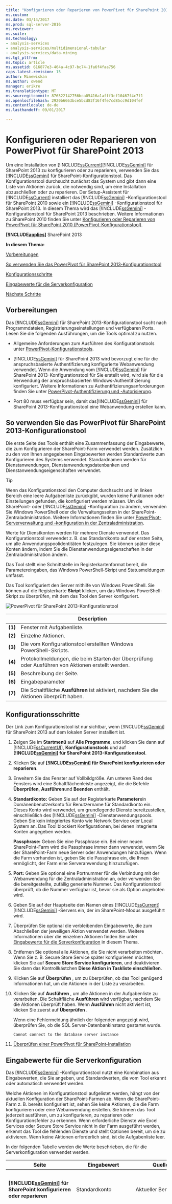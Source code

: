 ```yaml
---
title: "Konfigurieren oder Reparieren von PowerPivot für SharePoint 2013 | Microsoft Docs"
ms.custom: 
ms.date: 03/14/2017
ms.prod: sql-server-2016
ms.reviewer: 
ms.suite: 
ms.technology:
- analysis-services
- analysis-services/multidimensional-tabular
- analysis-services/data-mining
ms.tgt_pltfrm: 
ms.topic: article
ms.assetid: 616877e3-464a-4c97-bc74-1fa6f4faa756
caps.latest.revision: 15
author: Minewiskan
ms.author: owend
manager: erikre
ms.translationtype: MT
ms.sourcegitcommit: 876522142756bca05416a1afff3cf10467f4c7f1
ms.openlocfilehash: 2920b6663bce5bcd82f16f4fe7cd85cc9d104fef
ms.contentlocale: de-de
ms.lasthandoff: 09/01/2017

---
```

# <a name="configure-or-repair-power-pivot-for-sharepoint-2013"></a>Konfigurieren oder Reparieren von PowerPivot für SharePoint 2013
  Um eine Installation von [!INCLUDE[ssCurrent](../../includes/sscurrent-md.md)][!INCLUDE[ssGemini](../../includes/ssgemini-md.md)] für SharePoint 2013 zu konfigurieren oder zu reparieren, verwenden Sie das [!INCLUDE[ssGemini](../../includes/ssgemini-md.md)] für SharePoint-Konfigurationstool. Das Konfigurationstool durchsucht zunächst das System und gibt dann eine Liste von Aktionen zurück, die notwendig sind, um eine Installation abzuschließen oder zu reparieren. Der Setup-Assistent für [!INCLUDE[ssCurrent](../../includes/sscurrent-md.md)] installiert das [!INCLUDE[ssGemini](../../includes/ssgemini-md.md)] -Konfigurationstool für SharePoint 2010 sowie ein [!INCLUDE[ssGemini](../../includes/ssgemini-md.md)] -Konfigurationstool für SharePoint 2013. In diesem Thema wird das [!INCLUDE[ssGemini](../../includes/ssgemini-md.md)] -Konfigurationstool für SharePoint 2013 beschrieben. Weitere Informationen zu SharePoint 2010 finden Sie unter [Konfigurieren oder Reparieren von PowerPivot für SharePoint 2010 (PowerPivot-Konfigurationstool)](http://msdn.microsoft.com/en-us/d61f49c5-efaa-4455-98f2-8c293fa50046).  
  
 **[!INCLUDE[applies](../../includes/applies-md.md)]**  SharePoint 2013  
  
 **In diesem Thema:**  
  
 [Vorbereitungen](#bkmk_before)  
  
 [So verwenden Sie das PowerPivot für SharePoint 2013-Konfigurationstool](#bkmk_using)  
  
 [Konfigurationsschritte](#bkmk_steps)  
  
 [Eingabewerte für die Serverkonfiguration](#bkmk_input)  
  
 [Nächste Schritte](#bkmk_nextsteps)  
  
##  <a name="bkmk_before"></a> Vorbereitungen  
 Das [!INCLUDE[ssGemini](../../includes/ssgemini-md.md)] für SharePoint 2013-Konfigurationstool sucht nach Programmdateien, Registrierungseinstellungen und verfügbaren Ports. Lesen Sie die folgenden Ausführungen, um die Tools optimal zu nutzen.  
  
-   Allgemeine Anforderungen zum Ausführen des Konfigurationstools unter [PowerPivot-Konfigurationstools](../../analysis-services/power-pivot-sharepoint/power-pivot-configuration-tools.md).  
  
-   [!INCLUDE[ssGemini](../../includes/ssgemini-md.md)] für SharePoint 2013 wird bevorzugt eine für die anspruchsbasierte Authentifizierung konfigurierte Webanwendung verwendet. Wenn die Anwendung vom [!INCLUDE[ssGemini](../../includes/ssgemini-md.md)] für SharePoint 2013-Konfigurationstool für Sie erstellt wird, wird sie für die Verwendung der anspruchsbasierten Windows-Authentifizierung konfiguriert. Weitere Informationen zu Authentifizierungsanforderungen finden Sie unter [PowerPivot-Authentifizierung und -Autorisierung](../../analysis-services/power-pivot-sharepoint/power-pivot-authentication-and-authorization.md).  
  
-   Port 80 muss verfügbar sein, damit das[!INCLUDE[ssGemini](../../includes/ssgemini-md.md)] für SharePoint 2013-Konfigurationstool eine Webanwendung erstellen kann.  
  
##  <a name="bkmk_using"></a> So verwenden Sie das PowerPivot für SharePoint 2013-Konfigurationstool  
 Die erste Seite des Tools enthält eine Zusammenfassung der Eingabewerte, die zum Konfigurieren der SharePoint-Farm verwendet werden. Zusätzlich zu den von Ihnen angegebenen Eingabewerten werden Standardwerte zum Konfigurieren des Systems verwendet. Standardnamen werden für Dienstanwendungen, Dienstanwendungsdatenbanken und Dienstanwendungseigenschaften verwendet.  
  
> [!TIP]  
>  Wenn das Konfigurationstool den Computer durchsucht und im linken Bereich eine leere Aufgabenliste zurückgibt, wurden keine Funktionen oder Einstellungen gefunden, die konfiguriert werden müssen. Um die SharePoint- oder [!INCLUDE[ssGemini](../../includes/ssgemini-md.md)] -Konfiguration zu ändern, verwenden Sie Windows PowerShell oder die Verwaltungsseiten in der SharePoint-Zentraladministration. Weitere Informationen finden Sie unter [PowerPivot-Serververwaltung und -konfiguration in der Zentraladministration](../../analysis-services/power-pivot-sharepoint/power-pivot-server-administration-and-configuration-in-central-administration.md).  
  
 Werte für Dienstkonten werden für mehrere Dienste verwendet. Das Konfigurationstool verwendet z. B. das Standardkonto auf der ersten Seite, um alle Anwendungspoolidentitäten festzulegen. Sie können später diese Konten ändern, indem Sie die Dienstanwendungseigenschaften in der Zentraladministration ändern.  
  
 Das Tool stellt eine Schnittstelle im Registerkartenformat bereit, die Parametereingaben, das Windows PowerShell-Skript und Statusmeldungen umfasst.  
  
 Das Tool konfiguriert den Server mithilfe von Windows PowerShell. Sie können auf die Registerkarte **Skript** klicken, um das Windows PowerShell-Skript zu überprüfen, mit dem das Tool den Server konfiguriert.  
  
 ![PowerPivot für SharePoint 2013-Konfigurationstool](../../analysis-services/power-pivot-sharepoint/media/ssas-powerpivot-configtool-4-sharepoint2013-mainpage-configure.gif "PowerPivot für SharePoint 2013-Konfigurationstool")  
  
||Description|  
|-|-----------------|  
|**(1)**|Fenster mit Aufgabenliste.|  
|**(2)**|Einzelne Aktionen.|  
|**(3)**|Die vom Konfigurationstool erstellten Windows PowerShell-Skripts.|  
|**(4)**|Protokollmeldungen, die beim Starten der Überprüfung oder Ausführen von Aktionen erstellt werden.|  
|**(5)**|Beschreibung der Seite.|  
|**(6)**|Eingabeparameter|  
|**(7)**|Die Schaltfläche **Ausführen** ist aktiviert, nachdem Sie die Aktionen überprüft haben.|  
  
##  <a name="bkmk_steps"></a> Konfigurationsschritte  
 Der Link zum Konfigurationstool ist nur sichtbar, wenn [!INCLUDE[ssGemini](../../includes/ssgemini-md.md)] für SharePoint 2013 auf dem lokalen Server installiert ist.  
  
1.  Zeigen Sie im **Startmenü** auf **Alle Programme**, und klicken Sie dann auf [!INCLUDE[ssCurrentUI](../../includes/sscurrentui-md.md)], **Konfigurationstools** und auf **[!INCLUDE[ssGemini](../../includes/ssgemini-md.md)] für SharePoint 2013-Konfigurationstool**.  
  
2.  Klicken Sie auf **[!INCLUDE[ssGemini](../../includes/ssgemini-md.md)] für SharePoint konfigurieren oder reparieren**.  
  
3.  Erweitern Sie das Fenster auf Vollbildgröße. Am unteren Rand des Fensters wird eine Schaltflächenleiste angezeigt, die die Befehle **Überprüfen**, **Ausführen**und **Beenden** enthält.  
  
4.  **Standardkonto:** Geben Sie auf der Registerkarte **Parameter**ein Domänenbenutzerkonto für Benutzername für Standardkonto ein. Dieses Konto wird verwendet, um grundlegende Dienste bereitzustellen, einschließlich des [!INCLUDE[ssGemini](../../includes/ssgemini-md.md)] -Dienstanwendungspools. Geben Sie kein integriertes Konto wie Network Service oder Local System an. Das Tool blockiert Konfigurationen, bei denen integrierte Konten angegeben werden.  
  
     **Passphrase:** Geben Sie eine Passphrase ein. Bei einer neuen SharePoint-Farm wird die Passphrase immer dann verwendet, wenn Sie der SharePoint-Farm neue Server oder Anwendungen hinzufügen. Wenn die Farm vorhanden ist, geben Sie die Passphrase ein, die Ihnen ermöglicht, der Farm eine Serveranwendung hinzuzufügen.  
  
5.  **Port:** Geben Sie optional eine Portnummer für die Verbindung mit der Webanwendung für die Zentraladministration an, oder verwenden Sie die bereitgestellte, zufällig generierte Nummer. Das Konfigurationstool überprüft, ob die Nummer verfügbar ist, bevor sie als Option angeboten wird.  
  
6.  Geben Sie auf der Hauptseite den Namen eines [!INCLUDE[ssCurrent](../../includes/sscurrent-md.md)][!INCLUDE[ssGemini](../../includes/ssgemini-md.md)] -Servers ein, der im SharePoint-Modus ausgeführt wird.  
  
7.  Überprüfen Sie optional die verbleibenden Eingabewerte, die zum Abschließen der jeweiligen Aktion verwendet werden. Weitere Informationen über die einzelnen Aktionen finden Sie unter [Eingabewerte für die Serverkonfiguration](#bkmk_input) in diesem Thema.  
  
8.  Entfernen Sie optional alle Aktionen, die Sie nicht verarbeiten möchten. Wenn Sie z. B. Secure Store Service später konfigurieren möchten, klicken Sie auf **Secure Store Service konfigurieren**, und deaktivieren Sie dann das Kontrollkästchen **Diese Aktion in Taskliste einschließen**.  
  
9. Klicken Sie auf **Überprüfen** , um zu überprüfen, ob das Tool genügend Informationen hat, um die Aktionen in der Liste zu verarbeiten.  
  
10. Klicken Sie auf **Ausführen** , um alle Aktionen in der Aufgabenliste zu verarbeiten. Die Schaltfläche **Ausführen** wird verfügbar, nachdem Sie die Aktionen überprüft haben. Wenn **Ausführen** nicht aktiviert ist, klicken Sie zuerst auf **Überprüfen** .  
  
     Wenn eine Fehlermeldung ähnlich der folgenden angezeigt wird, überprüfen Sie, ob die SQL Server-Datenbankinstanz gestartet wurde.  
  
    ```  
    Cannot connect to the database server instance  
    ```  
  
11. [Überprüfen einer PowerPivot für SharePoint-Installation](../../analysis-services/instances/install-windows/verify-a-power-pivot-for-sharepoint-installation.md)  
  
##  <a name="bkmk_input"></a> Eingabewerte für die Serverkonfiguration  
 Das [!INCLUDE[ssGemini](../../includes/ssgemini-md.md)] -Konfigurationstool nutzt eine Kombination aus Eingabewerten, die Sie angeben, und Standardwerten, die vom Tool erkannt oder automatisch verwendet werden.  
  
 Welche Aktionen im Konfigurationstool aufgelistet werden, hängt von der aktuellen Konfiguration der SharePoint-Farmen ab. Wenn die SharePoint-Farm z. B. bereits konfiguriert ist, sehen Sie keine Aktionen, die die Farm konfigurieren oder eine Webanwendung erstellen. Sie können das Tool jederzeit ausführen, um zu konfigurieren, zu reparieren oder Konfigurationsfehler zu erkennen. Wenn erforderliche Dienste wie Excel Services oder Secure Store Service nicht in der Farm ausgeführt werden, erkennt das Tool die fehlenden Dienste und stellt Optionen bereit, um sie zu aktivieren. Wenn keine Aktionen erforderlich sind, ist die Aufgabenliste leer.  
  
 In der folgenden Tabelle werden die Werte beschrieben, die für die Serverkonfiguration verwendet werden.  
  
|Seite|Eingabewert|Quelle|Description|  
|----------|-----------------|------------|-----------------|  
|**[!INCLUDE[ssGemini](../../includes/ssgemini-md.md)] für SharePoint konfigurieren oder reparieren**|Standardkonto|Aktueller Benutzer|Das Standardkonto ist ein Windows-Domänenbenutzerkonto, das verwendet wird, um gemeinsame Dienste in der Farm bereitzustellen. Es wird zur Bereitstellung folgender Dienste verwendet:|  
||||-<br />                    [!INCLUDE[ssGemini](../../includes/ssgemini-md.md)] -Dienstanwendung|  
||||– Secure Store Service|  
||||– Excel Services|  
||||– Identität für Webanwendungspool|  
||||– Websitesammlungsadministrator|  
||||– Das unbeaufsichtigte Datenaktualisierungskonto für [!INCLUDE[ssGemini](../../includes/ssgemini-md.md)] .|  
||||Standardmäßig wird das Domänenkonto des aktuellen Benutzers verwendet.<br /><br /> Hinweis: Es wird empfohlen, den Standardwert zu ersetzen, es sei denn, Sie konfigurieren einen Server zu Evaluierungs- und anderen als Produktionszwecken.<br /><br /> Sie können nach Konfiguration oder Reparatur Dienstidentitäten mit der Zentraladministration ändern.<br /><br /> Optional können Sie im [!INCLUDE[ssGemini](../../includes/ssgemini-md.md)] -Konfigurationstool dedizierte Konten für folgende Komponenten angeben:|  
||||– Webanwendung, anhand der Seite **Standardwebanwendung erstellen** (vorausgesetzt, das Tool erstellt eine Webanwendung für die Farm).|  
||||-<br />                    [!INCLUDE[ssGemini](../../includes/ssgemini-md.md)] . Auf der Seite **Unbeaufsichtigtes Konto für Datenaktualisierung erstellen** in diesem Tool.|  
||Datenbankserver|Lokale benannte [!INCLUDE[ssGemini](../../includes/ssgemini-md.md)] -Instanz, falls verfügbar|Wenn eine Datenbankmodulinstanz als benannte [!INCLUDE[ssGemini](../../includes/ssgemini-md.md)] -Instanz installiert ist, füllt das Tool das Datenbankserverfeld mit dem Namen dieser Instanz auf. Wenn Sie das Datenbankmodul nicht installiert haben, ist dieses Feld leer.<br /><br /> **Datenbankserver**  ist ein erforderlicher Parameter. Es kann irgendeine Version oder eine Ausgabe von SQL Server sein, die für SharePoint-Farmen unterstützt wird.|  
||Passphrase|Benutzereingabe|Wenn Sie eine neue Farm erstellen, wird die von Ihnen eingegebene Passphrase als Passphrase für die Farm verwendet. Wenn Sie [!INCLUDE[ssGemini](../../includes/ssgemini-md.md)] für SharePoint einer vorhandenen Farm hinzufügen, geben Sie die vorhandene Passphrase für die Farm ein.|  
||SharePoint-Zentraladministration-Port|Standard, falls erforderlich|Wenn die Farm nicht konfiguriert ist, stellt das Tool Optionen bereit, um die Farm zu erstellen, einschließlich der Erstellung eines HTTP-Endpunkts zur Zentraladministration. Es wählt eine zufällig generierte Portnummer aus, die nicht in Gebrauch ist.|  
||[!INCLUDE[ssGemini](../../includes/ssgemini-md.md)] für Excel Services ([Servername]\ [!INCLUDE[ssGemini](../../includes/ssgemini-md.md)])|Benutzereingabe|Der [!INCLUDE[ssGemini](../../includes/ssgemini-md.md)]-Server ist erforderlich, damit Excel Services die Hauptfunktionen von [!INCLUDE[ssGemini](../../includes/ssgemini-md.md)] aktivieren kann. Der Servername, den Sie auf dieser Seite eingeben, wird auch der Liste auf der Seite **[!INCLUDE[ssGemini](../../includes/ssgemini-md.md)]-Server konfigurieren** hinzugefügt.|  
|**Neue Farm konfigurieren**|Datenbankserver<br /><br /> Farmkonto<br /><br /> Passphrase<br /><br /> SharePoint-Zentraladministration-Port|Standard, falls erforderlich|Es werden standardmäßig die Einstellungen übernommen, die Sie auf der Hauptseite eingegeben haben.|  
|**Erstellen einer [!INCLUDE[ssGemini](../../includes/ssgemini-md.md)] -Dienstanwendung**|Name der Dienstanwendung|Standardwert|[!INCLUDE[ssGemini](../../includes/ssgemini-md.md)] Dienstanwendungsname: Der Standardname lautet **Standardwert [!INCLUDE[ssGemini](../../includes/ssgemini-md.md)] Service Application**. Sie können einen anderen Wert im Tool ersetzen.|  
||Datenbankserver|Standardwert|Der Datenbankserver, von dem die Datenbank der [!INCLUDE[ssGemini](../../includes/ssgemini-md.md)] -Dienstanwendung gehostet wird. Der Standardservername ist der Name des für die Farm verwendeten Datenbankservers. Sie können einen anderen Wert als Standardservernamen verwenden.|  
||Datenbankname|Standardwert|Der Name der Datenbank, der für die [!INCLUDE[ssGemini](../../includes/ssgemini-md.md)] -Dienstanwendungsdatenbank erstellt werden soll. Der Standarddatenbankname basiert auf dem Dienstanwendungsnamen, gefolgt von einer GUID, um einen eindeutigen Namen sicherzustellen. Sie können einen anderen Wert im Tool ersetzen.|  
|**Standardwebanwendung erstellen**|Name der Webanwendung|Standard, falls erforderlich|Wenn keine Webanwendungen vorhanden sind, erstellt das Tool eine. Die Webanwendung wird für die Authentifizierung im klassischen Modus und das Lauschen an Port 80 konfiguriert. Die maximale Dateiuploadgröße wird auf 2047 festgelegt, das von SharePoint zugelassene Maximum. Die umfangreichere Dateiuploadgröße ist für die großen [!INCLUDE[ssGemini](../../includes/ssgemini-md.md)] -Dateien vorgesehen, die auf den Server hochgeladen werden.|  
||URL|Standard, falls erforderlich|Das Tool erstellt eine URL auf Grundlage des Servernamens und verwendet die gleichen Dateinamenskonventionen wie SharePoint.|  
||Anwendungspool|Standard, falls erforderlich|Das Tool erstellt in IIS einen Standardanwendungspool.|  
||Konto und Kennwort des Anwendungspools|Standard, falls erforderlich|Das Anwendungspoolkonto basiert auf dem Standardkonto, aber Sie können es im Tool überschreiben.|  
||Datenbankserver|Standard, falls erforderlich|Die Standarddatenbankinstanz ist vorausgewählt, um die Anwendungsinhaltsdatenbank zu speichern, aber Sie können im Tool eine andere SQL Server-Instanz angeben.|  
||Datenbankname|Standard, falls erforderlich|Der Name der Anwendungsdatenbank. Der Datenbankname basiert auf den Dateinamenskonventionen von SharePoint, aber Sie können einen anderen Namen auswählen.|  
|**Webanwendungslösung bereitstellen**|URL|Standard, falls erforderlich|Die Standard-URL wird von der Standardwebanwendung übernommen.|  
||Maximale Dateigröße (in MB)|Standard, falls erforderlich|Die Standardeinstellung ist 2.047. SharePoint-Dokumentbibliotheken verfügen ebenfalls über eine maximale Größe, und die Einstellung der Dokumentbibliothek sollte von der [!INCLUDE[ssGemini](../../includes/ssgemini-md.md)] -Einstellung nicht überschritten werden. Weitere Informationen finden Sie unter [Konfigurieren der maximalen Dateiuploadgröße &#40;PowerPivot für SharePoint&#41;](../../analysis-services/power-pivot-sharepoint/configure-maximum-file-upload-size-power-pivot-for-sharepoint.md).|  
|**Websitesammlung erstellen**|Websiteadministrator|Standard, falls erforderlich|Das Tool verwendet das Standardkonto. Sie können es auf der Seite **Websitesammlung erstellen** überschreiben.|  
||Kontakt-E-Mail|Standard, falls erforderlich|Wenn Microsoft Outlook auf dem Server konfiguriert ist, verwendet das Tool die E-Mail-Adresse des aktuellen Benutzers. Andernfalls wird ein Platzhalterwert verwendet.|  
||Website-URL|Standard, falls erforderlich|Das Tool erstellt die Website-URL und verwendet die gleichen URL-Namenskonventionen wie SharePoint.|  
||Websitetitel|Standard, falls erforderlich|Das Tool fügt **[!INCLUDE[ssGemini](../../includes/ssgemini-md.md)] -Website** als Standardtitel hinzu.|  
|**[!INCLUDE[ssGemini](../../includes/ssgemini-md.md)] -Funktion in einer Websitesammlung aktivieren**|Website-URL||Die URL der Websitesammlung, für die Sie [!INCLUDE[ssGemini](../../includes/ssgemini-md.md)] -Funktionen aktivieren.|  
||Premium-Funktion für diese Website aktivieren||Aktivieren Sie die SharePoint-Websitefunktion "PremiumSite".|  
|**Secure Store Service-Anwendung erstellen**|Name der Dienstanwendung|Standard, falls erforderlich|Geben Sie den Namen für die Secure Store Service-Anwendung ein.|  
||Datenbankserver|Benutzereingabe|Geben Sie den Namen des Datenbankservers ein, der für die Secure Store Service-Anwendung verwendet werden soll.|  
|**Proxy für Secure Store Service-Anwendung erstellen**|Name der Dienstanwendung|Standard, falls erforderlich|Geben Sie den Namen für die Secure Store Service-Anwendung ein, den Sie auf der vorherigen Seite eingegeben haben.|  
||Proxy für Dienstanwendung|Standard, falls erforderlich|Geben Sie den Namen für den Proxy der Secure Store Service-Anwendung ein. Der Name wird in der Standardverbindungsgruppe angezeigt, über die Anwendungen den SharePoint-Inhaltswebanwendungen zugeordnet werden.|  
|**Secure Store Service-Hauptschlüssel aktualisieren**|Proxy für Dienstanwendung|Standard, falls erforderlich|Geben Sie den Namen des Secure Store Service-Anwendungsproxys ein, den Sie auf der vorherigen Seite eingegeben haben.|  
||Passphrase|Benutzereingabe|Der Hauptschlüssel, der für die Datenverschlüsselung verwendet wird. Die zum Generieren des Schlüssels verwendete Passphrase entspricht standardmäßig der Passphrase, die zum Bereitstellen neuer Server in der Farm verwendet wird. Sie können die Standardpassphrase durch eine eindeutige Passphrase ersetzen.|  
|**Unbeaufsichtigtes Konto für 'DataRefresh' erstellen**|Zielanwendungs-ID|Standard, falls erforderlich|Erstellen Sie eine Zielanwendung zum Speichern von Anmeldeinformationen für die unbeaufsichtigte [!INCLUDE[ssGemini](../../includes/ssgemini-md.md)] -Datenaktualisierung.<br /><br /> Die Anwendungs-ID kann beschreibender Text sein.|  
||Anzeigename für die Zielanwendung|Standard, falls erforderlich||  
||Benutzername und Kennwort des unbeaufsichtigten Kontos|Standard, falls erforderlich|Geben Sie Anmeldeinformationen eines Windows-Benutzerkontos ein, das von der Zielanwendung zur Ausführung einer unbeaufsichtigten Datenaktualisierung verwendet wird. Weitere Informationen finden Sie unter [Konfigurieren der Excel Services-Datenaktualisierung mithilfe des unbeaufsichtigten Dienstkontos in SharePoint Server 2013](http://technet.microsoft.com/library/hh525344\(office.15\).aspx) (http://technet.microsoft.com/en-us/library/hh525344(office.15).aspx).|  
||Website-URL|Standard, falls erforderlich|Geben Sie die Website-URL der Websitesammlung ein, die der Zielanwendung zugeordnet ist. Um Zuordnungen mit zusätzlichen Websitesammlungen herzustellen, verwenden Sie die SharePoint-Zentraladministration.|  
|**Excel Services-Dienstanwendung erstellen**|Name der Dienstanwendung|Standard, falls erforderlich|Geben Sie einen Namen für die Dienstanwendung ein. Auf dem Datenbankserver der SharePoint-Farm wird für die Dienstanwendung eine Datenbank mit demselben Namen erstellt.|  
|**[!INCLUDE[ssGemini](../../includes/ssgemini-md.md)] -Server konfigurieren**|Name der Dienstanwendung|Standard, falls erforderlich|Dienstanwendungsname, den Sie auf der vorherigen Seite eingegeben haben.|  
||[!INCLUDE[ssGemini](../../includes/ssgemini-md.md)] -Servername||Liste der registrierten [!INCLUDE[ssGemini](../../includes/ssgemini-md.md)] -Server.<br /><br /> Der auf die Hauptseite eingegebene Servername wird dieser Seite automatisch hinzugefügt.|  
|**[!INCLUDE[ssGemini](../../includes/ssgemini-md.md)] -Add-In als Tracker für die Verwendung von Excel Services registrieren**|Name der Dienstanwendung||Dienstanwendungsname, den Sie auf der vorherigen Seite eingegeben haben.|  
|||||  
  
 Wenn das [!INCLUDE[ssGemini](../../includes/ssgemini-md.md)] für SharePoint 2013-Konfigurationstool die Farm erstellt, legt es die erforderlichen Datenbanken auf dem Datenbankserver an und verwendet die gleichen Dateinamenskonventionen wie SharePoint. Sie können den Farmdatenbanknamen nicht ändern.  
  
 Wenn das Tool eine Websitesammlung erstellt, erstellt es eine Inhaltsdatenbank auf dem Datenbankserver und verwendet die gleichen Dateinamenskonventionen wie SharePoint. Sie können den Inhaltsdatenbanknamen nicht ändern.  
  
## <a name="verify-the-configuration"></a>Überprüfen der Konfiguration  
 Weitere Informationen finden Sie unter „Überprüfen der [!INCLUDE[ssGemini](../../includes/ssgemini-md.md)]-Konfiguration“ in [Konfigurieren von PowerPivot und Bereitstellen von Lösungen &#40;SharePoint 2013&#41;](../../analysis-services/instances/install-windows/configure-power-pivot-and-deploy-solutions-sharepoint-2013.md).  
  
##  <a name="bkmk_nextsteps"></a> Nächste Schritte  
 Nach Abschluss der Serverinstallation gibt es einige weitere Schritte, die Sie durchführen sollten:  
  
-   Gewähren Sie Einzelbenutzern und Gruppen SharePoint-Berechtigungen. Dieser Schritt ist notwendig, um den Zugriff auf Websites und Inhalte zu ermöglichen.  
  
-   Ändern Sie die Identitäten des Dienstanwendungspools für die Ausführung unter einem anderen Konto. Das Angeben verschiedener Identitäten für Dienste und Anwendungen ist ein bewährtes Verfahren für die sichere Bereitstellung von SharePoint.  
  
-   Erstellen Sie zusätzliche vertrauenswürdige Websites in Excel Services, damit Sie Berechtigungen und Konfigurationseinstellungen variieren und herausfinden können, welche am besten für den [!INCLUDE[ssGemini](../../includes/ssgemini-md.md)] -Datenzugriff geeignet sind.  
  
-   Installieren Sie häufig verwendete Datenanbieter, um serverseitige Datenaktualisierung zu aktivieren.  
  
### <a name="grant-sharepoint-permissions-to-workbook-users"></a>Gewähren von SharePoint-Berechtigungen für Arbeitsmappenbenutzer  
 Benutzer benötigen SharePoint-Berechtigungen, bevor sie Arbeitsmappen veröffentlichen oder anzeigen können. Erteilen Sie Benutzern, die veröffentlichte Arbeitsmappen anzeigen müssen, Berechtigungen zum **Anzeigen** , und Benutzern, die Arbeitsmappen veröffentlichen oder verwalten, Berechtigungen zum **Beitragen** . Sie müssen Websitesammlungsadministrator sein, um Berechtigungen erteilen zu können.  
  
1.  Klicken Sie in einer SharePoint 2013-Website, auf das Symbol "Einstellungen" ![SharePoint Einstellungen](../../analysis-services/media/as-sharepoint2013-settings-gear.gif "SharePoint Einstellungen") , und klicken Sie dann auf **Standorteinstellungen**.  
  
2.  Klicken Sie auf **Websiteberechtigungen** in der Gruppe **Benutzer und Berechtigungen** .  
  
3.  Erstellen Sie Gruppen nach Bedarf, wenn Sie eine Gruppe von Benutzern mit der Berechtigung **Teilnehmen** und eine andere Gruppe einrichten möchten, in der Benutzer nur über die Berechtigung **Anzeigen** verfügen.  
  
4.  Geben Sie die Windows-Domänenbenutzer- oder -Gruppenkonten ein, die in den Gruppen enthalten sein sollen. Verwenden Sie wie zuvor keine E-Mail-Adressen bzw. keine Verteilergruppe, wenn die Anwendung für die klassische Authentifizierung konfiguriert wurde.  
  
### <a name="install-data-providers-used-in-data-refresh-and-check-user-permissions"></a>Installieren von in der Datenaktualisierung verwendeten Datenanbietern und Überprüfen von Benutzerberechtigungen  
 Die serverseitige Datenaktualisierung ermöglicht Benutzern das erneute Importieren aktualisierter Daten in ihre Arbeitsmappen in unbeaufsichtigtem Modus. Um eine Datenaktualisierung erfolgreich durchzuführen, muss der Server, auf dem Analysis Services im SharePoint-Modus ausführt wird, die gleichen Datenanbieter haben, die beim ursprünglichen Import der Daten verwendet wurden. Darüber hinaus sind für das Benutzerkonto, unter dem die Datenaktualisierung ausgeführt wird, oft Leseberechtigungen für die externen Datenquellen erforderlich. Überprüfen Sie die Anforderungen für das Aktivieren und Konfigurieren der Datenaktualisierung, um ein erfolgreiches Ergebnis sicherzustellen. Weitere Informationen finden Sie unter [PowerPivot-Datenaktualisierung mit SharePoint 2010](http://msdn.microsoft.com/en-us/01b54e6f-66e5-485c-acaa-3f9aa53119c9).  
  
> [!NOTE]  
>  Für [!INCLUDE[ssCurrent](../../includes/sscurrent-md.md)][!INCLUDE[ssGemini](../../includes/ssgemini-md.md)] für SharePoint 2013 werden die Datenanbieter installiert, wenn Sie das Installationsprogramm **spPowerPivot.msi** und das [!INCLUDE[ssGemini](../../includes/ssgemini-md.md)] für SharePoint 2013-Konfigurationstool ausführen. Weitere Informationen finden Sie unter [Installieren oder Deinstallieren des PowerPivot für SharePoint-Add-In &#40;SharePoint 2013&#41;](../../analysis-services/instances/install-windows/install-or-uninstall-the-power-pivot-for-sharepoint-add-in-sharepoint-2013.md).  
  
### <a name="change-application-pool-and-service-identities-in-sharepoint"></a>Ändern des Anwendungspools und der Dienstidentitäten in SharePoint  
 Das [!INCLUDE[ssGemini](../../includes/ssgemini-md.md)] -Konfigurationstool stellt Farmfunktionen, Anwendungen und Dienste zur Ausführung unter einem einzelnen Konto bereit. Dies vereinfacht die Installation, führt aber nicht zu einer Bereitstellung, die die Sicherheitsanforderungen einer SharePoint-Farm erfüllt. Um eine stabilere Bereitstellung zu erzielen, ändern Sie die Anwendungspools und Dienstidentitäten so, dass sie unter anderen Konten ausgeführt werden, nachdem das Setup abgeschlossen ist. Weitere Informationen finden Sie unter [Konfigurieren von PowerPivot-Dienstkonten](../../analysis-services/power-pivot-sharepoint/configure-power-pivot-service-accounts.md).  
  
### <a name="create-additional-trusted-sites-in-excel-services"></a>Erstellen von zusätzlichen vertrauenswürdigen Websites in Excel Services  
 Sie können vertrauenswürdige Websites in Excel Services hinzufügen, um die Berechtigungen und Konfigurationseinstellungen auf Websites zu variieren, die Excel-Arbeitsmappen und [!INCLUDE[ssGemini](../../includes/ssgemini-md.md)] -Daten bereitstellen. Weitere Informationen finden Sie unter [Erstellen eines vertrauenswürdigen Speicherorts für PowerPivot-Websites in der Zentraladministration](../../analysis-services/power-pivot-sharepoint/create-a-trusted-location-for-power-pivot-sites-in-central-administration.md).  
  
### <a name="build-a-includessgeminiincludesssgemini-mdmd-workbook"></a>Erstellen einer [!INCLUDE[ssGemini](../../includes/ssgemini-md.md)] -Arbeitsmappe  
 Nachdem Sie die Serverkomponenten in einer Farm installiert haben, können Sie die erste Excel 2013-Arbeitsmappe erstellen, die eingebettete [!INCLUDE[ssGemini](../../includes/ssgemini-md.md)] -Daten verwendet, und sie dann in einer SharePoint-Bibliothek veröffentlichen. Alternativ können Sie eine [!INCLUDE[ssGemini](../../includes/ssgemini-md.md)] -Beispielarbeitsmappe hochladen oder veröffentlichen, um den [!INCLUDE[ssGemini](../../includes/ssgemini-md.md)] -Datenzugriff in SharePoint zu überprüfen. Weitere Informationen finden Sie unter den folgenden Links:  
  
-   [Power Pivot-Hilfe](https://support.office.com/en-us/article/Power-Pivot-Help-241aac41-92e3-4e46-ae58-2f2cd7dbcf4f) (https://support.office.com/en-us/article/Power-Pivot-Help-241aac41-92e3-4e46-ae58-2f2cd7dbcf4f).  
  
-   [Starten von PowerPivot in Excel 2013-Add-Ins](http://office.microsoft.com/excel-help/start-powerpivot-in-excel-2013-add-in-HA102837097.aspx?CTT=5&origin=HA102837110) (http://office.microsoft.com/excel-help/start-powerpivot-in-excel-2013-add-in-HA102837097.aspx?CTT=5&origin=HA102837110).  
  
### <a name="add-additional-analysis-services-servers-in-sharepoint-mode"></a>Hinzufügen zusätzlicher Analysis Services-Server im SharePoint-Modus  
 Wenn Sie mit der Zeit feststellen, dass zusätzlicher Datenspeicher und zusätzliche Verarbeitungskapazität erforderlich sind, können Sie der Farm zusätzliche Server hinzufügen, auf denen Analysis Services im SharePoint-Modus ausgeführt wird. Für [!INCLUDE[ssCurrent](../../includes/sscurrent-md.md)][!INCLUDE[ssGemini](../../includes/ssgemini-md.md)] für SharePoint 2013 installieren Sie neue [!INCLUDE[ssASnoversion](../../includes/ssasnoversion-md.md)] -Server im SharePoint-Modus und konfigurieren dann Excel Services. Weitere Informationen finden Sie im Abschnitt „Über die Installation auf einem Server hinausgehende Installationen“ unter [Installieren von Analysis Services im PowerPivot-Modus](../../analysis-services/instances/install-windows/install-analysis-services-in-power-pivot-mode.md).  
  
## <a name="additional-resources"></a>Zusätzliche Ressourcen  
 ![SharePoint-Einstellungen](../../analysis-services/media/as-sharepoint2013-settings-gear.gif "SharePoint Einstellungen") [Submit Feedback und Kontaktinformationen Informationen über Microsoft SQL Server Connect](https://connect.microsoft.com/SQLServer/Feedback) (https://connect.microsoft.com/SQLServer/Feedback).  
  
## <a name="see-also"></a>Siehe auch  
 [Installieren oder Deinstallieren des PowerPivot für SharePoint-Add-In &#40;SharePoint 2013&#41;](../../analysis-services/instances/install-windows/install-or-uninstall-the-power-pivot-for-sharepoint-add-in-sharepoint-2013.md)   
 [PowerPivot-Konfigurationstools](../../analysis-services/power-pivot-sharepoint/power-pivot-configuration-tools.md)   
 [PowerPivot-Serververwaltung und -konfiguration in der Zentraladministration](../../analysis-services/power-pivot-sharepoint/power-pivot-server-administration-and-configuration-in-central-administration.md)   
 [Aktualisieren von Arbeitsmappen und planmäßige Datenaktualisierungen &#40;SharePoint 2013&#41;](../../analysis-services/instances/install-windows/upgrade-workbooks-and-scheduled-data-refresh-sharepoint-2013.md)  
  
  

